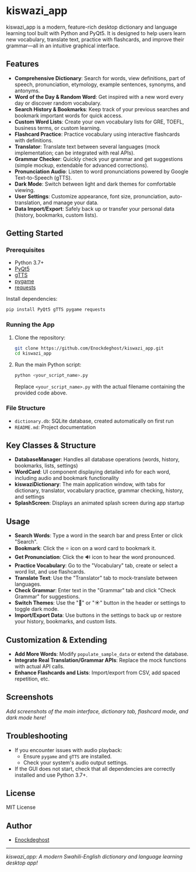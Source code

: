 # kiswazi_app

kiswazi_app is a modern, feature-rich desktop dictionary and language learning tool built with Python and PyQt5. It is designed to help users learn new vocabulary, translate text, practice with flashcards, and improve their grammar—all in an intuitive graphical interface.

## Features

- **Comprehensive Dictionary**: Search for words, view definitions, part of speech, pronunciation, etymology, example sentences, synonyms, and antonyms.
- **Word of the Day & Random Word**: Get inspired with a new word every day or discover random vocabulary.
- **Search History & Bookmarks**: Keep track of your previous searches and bookmark important words for quick access.
- **Custom Word Lists**: Create your own vocabulary lists for GRE, TOEFL, business terms, or custom learning.
- **Flashcard Practice**: Practice vocabulary using interactive flashcards with definitions.
- **Translator**: Translate text between several languages (mock implementation; can be integrated with real APIs).
- **Grammar Checker**: Quickly check your grammar and get suggestions (simple mockup, extendable for advanced corrections).
- **Pronunciation Audio**: Listen to word pronunciations powered by Google Text-to-Speech (gTTS).
- **Dark Mode**: Switch between light and dark themes for comfortable viewing.
- **User Settings**: Customize appearance, font size, pronunciation, auto-translation, and manage your data.
- **Data Import/Export**: Safely back up or transfer your personal data (history, bookmarks, custom lists).

## Getting Started

### Prerequisites

- Python 3.7+
- [PyQt5](https://pypi.org/project/PyQt5/)
- [gTTS](https://pypi.org/project/gTTS/)
- [pygame](https://pypi.org/project/pygame/)
- [requests](https://pypi.org/project/requests/)

Install dependencies:

```bash
pip install PyQt5 gTTS pygame requests
```

### Running the App

1. Clone the repository:

    ```bash
    git clone https://github.com/Enockdeghost/kiswazi_app.git
    cd kiswazi_app
    ```

2. Run the main Python script:

    ```bash
    python <your_script_name>.py
    ```

    Replace `<your_script_name>.py` with the actual filename containing the provided code above.

### File Structure

- `dictionary.db`: SQLite database, created automatically on first run
- `README.md`: Project documentation

## Key Classes & Structure

- **DatabaseManager**: Handles all database operations (words, history, bookmarks, lists, settings)
- **WordCard**: UI component displaying detailed info for each word, including audio and bookmark functionality
- **kiswaziDictionary**: The main application window, with tabs for dictionary, translator, vocabulary practice, grammar checking, history, and settings
- **SplashScreen**: Displays an animated splash screen during app startup

## Usage

- **Search Words**: Type a word in the search bar and press Enter or click "Search".
- **Bookmark**: Click the ⭐ icon on a word card to bookmark it.
- **Get Pronunciation**: Click the 🔊 icon to hear the word pronounced.
- **Practice Vocabulary**: Go to the "Vocabulary" tab, create or select a word list, and use flashcards.
- **Translate Text**: Use the "Translator" tab to mock-translate between languages.
- **Check Grammar**: Enter text in the "Grammar" tab and click "Check Grammar" for suggestions.
- **Switch Themes**: Use the "🌙" or "☀️" button in the header or settings to toggle dark mode.
- **Import/Export Data**: Use buttons in the settings to back up or restore your history, bookmarks, and custom lists.

## Customization & Extending

- **Add More Words**: Modify `populate_sample_data` or extend the database.
- **Integrate Real Translation/Grammar APIs**: Replace the mock functions with actual API calls.
- **Enhance Flashcards and Lists**: Import/export from CSV, add spaced repetition, etc.

## Screenshots

*Add screenshots of the main interface, dictionary tab, flashcard mode, and dark mode here!*

## Troubleshooting

- If you encounter issues with audio playback:
    - Ensure `pygame` and `gTTS` are installed.
    - Check your system's audio output settings.
- If the GUI does not start, check that all dependencies are correctly installed and use Python 3.7+.

## License

MIT License

## Author

- [Enockdeghost](https://github.com/Enockdeghost)

---

*kiswazi_app: A modern Swahili-English dictionary and language learning desktop app!*

